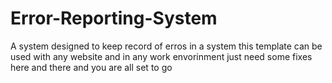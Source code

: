 # Error-Reporting-System
A system designed to keep record of erros in a system this template can be used with any website and in any work envorinment just need some fixes here and there and you are all set to go
